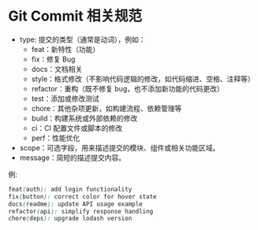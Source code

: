 # Git Commit 相关规范
- type: 提交的类型（通常是动词），例如：
  - feat：新特性（功能）
  - fix：修复 Bug
  - docs：文档相关
  - style：格式修改（不影响代码逻辑的修改，如代码缩进、空格、注释等）
  - refactor：重构（既不修复 bug，也不添加新功能的代码更改）
  - test：添加或修改测试
  - chore：其他杂项更新，如构建流程、依赖管理等
  - build：构建系统或外部依赖的修改
  - ci：CI 配置文件或脚本的修改
  - perf：性能优化
- scope：可选字段，用来描述提交的模块、组件或相关功能区域。
- message：简短的描述提交内容。

例:
```scss
feat(auth): add login functionality
fix(button): correct color for hover state
docs(readme): update API usage example
refactor(api): simplify response handling
chore(deps): upgrade lodash version
```